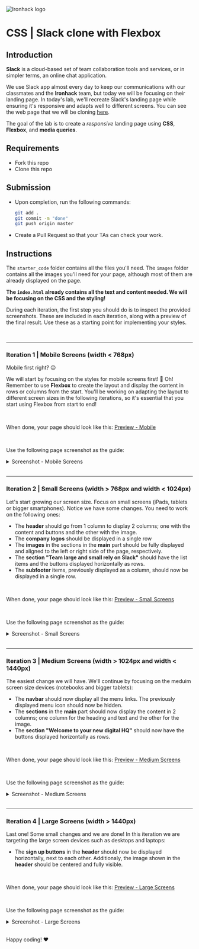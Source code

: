![Ironhack logo](https://user-images.githubusercontent.com/23629340/40541063-a07a0a8a-601a-11e8-91b5-2f13e4e6b441.png)

# CSS | Slack clone with Flexbox

## Introduction

**Slack** is a cloud-based set of team collaboration tools and services, or in simpler terms, an online chat application.

We use Slack app almost every day to keep our communications with our classmates and the **Ironhack** team, but today we will be focusing on their landing page. In today's lab, we'll recreate Slack's landing page while ensuring it's responsive and adapts well to different screens. You can see the web page that we will be cloning [here](https://www.figma.com/proto/k77VYVA70WcPYRLvg4QmIf/LAB-CSS-Slack-Clone?node-id=125%3A3&scaling=scale-down-width&page-id=125%3A2&starting-point-node-id=125%3A3&hide-ui=1).



The goal of the lab is to create a *responsive* landing page using **CSS**, **Flexbox**, and **media queries**.




## Requirements

- Fork this repo
- Clone this repo

  

## Submission

- Upon completion, run the following commands:

  ```bash
  git add .
  git commit -m "done"
  git push origin master
  ```

- Create a Pull Request so that your TAs can check your work.



## Instructions

The `starter_code` folder contains all the files you'll need. The `images` folder contains all the images you'll need for your page, although most of them are already displayed on the page.



**The `index.html` already contains all the text and content needed.  We will be focusing on the CSS and the styling!**



During each iteration, the first step you should do is to inspect the provided screenshots. These are included in each iteration, along with a preview of the final result. Use these as a starting point for implementing your styles.

<br />

<!--

## Iteration 0 | Introduction to Figma

The first step during every iteration will be to inspect the design files. These were created using Figma are usually handed of to developers by designers. [Figma](https://www.figma.com/) is a web-based UI (User Interface) design tool, used for creating design prototypes for websites and applications.

Figma is great because it allows designers and developers to collaborate on projects while also making it simple to share and preview the web page designs.

When you begin working as a developer, it is very likely that your team will use Figma to handoff the designs of the features you will be asked to create. We're going to assume you've never seen Figma before, so don't worry. The following short videos should get you up to speed:

- [What is Figma?](https://www.youtube.com/watch?v=_d8GG2QZYAM)
- [Figma for Frontend developers [ in 5 minutes ]](https://www.youtube.com/watch?v=hbN9RGcQFNU)

-->

----

### Iteration 1 | Mobile Screens (width < 768px)

Mobile first right? :wink: 

We will start by focusing on the styles for mobile screens first! 📱 Oh! Remember to use **Flexbox** to create the layout and display the content in rows or columns from the start. You'll be working on adapting the layout to different screen sizes in the following iterations, so it's essential that you start using Flexbox from start to end!



<br>

When done, your page should look like this: [Preview - Mobile](https://www.figma.com/proto/k77VYVA70WcPYRLvg4QmIf/LAB-CSS-Slack-Clone?node-id=68%3A2762&scaling=scale-down&page-id=68%3A2761&starting-point-node-id=68%3A2762&show-proto-sidebar=1&hide-ui=1)



<br>

Use the following page screenshot as the guide:

<details>
  <summary>Screenshot - Mobile Screens</summary>
  <img src="https://education-team-2020.s3.eu-west-1.amazonaws.com/web-dev/m1/lab-flexbox-slack/Home+Page+-+420px.png" width="200px"/>
  <br/>

  [Back to top](#iteration-1--mobile-screens-width--768px)
</details>





<!--

You can inspect the page styles here:

[Figma file - Mobile]()

-->



<br>



----




### Iteration 2 | Small Screens (width > 768px and width < 1024px)

Let's start growing our screen size. Focus on small screens (iPads, tablets or bigger smartphones). Notice we have some changes. You need to work on the following ones: 

- The **header** should go from 1 column to display 2 columns; one with the content and buttons and the other with the image.
- The **company logos** should be displayed in a single row
- The **images** in the sections in the **main** part should be fully displayed and aligned to the left or right side of the page, respectively.
- The **section "Team large and small rely on Slack"** should have the list items and the buttons displayed horizontally as rows.
- The **subfooter** items, previously displayed as a column, should now be displayed in a single row.



<br>

When done, your page should look like this: [Preview - Small Screens](https://www.figma.com/proto/k77VYVA70WcPYRLvg4QmIf/LAB-CSS-Slack-Clone?node-id=49%3A1508&scaling=scale-down&page-id=68%3A2976&starting-point-node-id=49%3A1508&hide-ui=1)



<br>

Use the following page screenshot as the guide:

<details>
  <summary>Screenshot - Small Screens</summary>
  <img src="https://education-team-2020.s3.eu-west-1.amazonaws.com/web-dev/m1/lab-flexbox-slack/Home+Page+-+768px.png" width="550px"/>
  <br/>

  [Back to top](#iteration-2--small-screens-width--768px-and-width--1024px)
</details>



<!--

You can inspect the page styles here:

[Figma file - Small Screens]()

-->





<br>



----



### Iteration 3 | Medium Screens (width > 1024px and width < 1440px)

The easiest change we will have. We'll continue by focusing on the meduim screen size devices (notebooks and bigger tablets):



- The **navbar** should now display all the menu links. The previously displayed menu icon should now be hidden.
- The **sections** in the **main** part should now display the content in 2 columns; one column for the heading and text and the other for the image.
- The **section "Welcome to your new digital HQ"** should now have the buttons displayed horizontally as rows.



<br>

When done, your page should look like this: [Preview - Medium Screens](https://www.figma.com/proto/k77VYVA70WcPYRLvg4QmIf/LAB-CSS-Slack-Clone?node-id=49%3A2159&scaling=scale-down&page-id=68%3A2977&starting-point-node-id=49%3A2159&hide-ui=1)



<br>

Use the following page screenshot as the guide:

<details>
  <summary>Screenshot - Medium Screens</summary>
  <img src="https://education-team-2020.s3.eu-west-1.amazonaws.com/web-dev/m1/lab-flexbox-slack/Home+Page+-+1024px.png" />
  <br/>

  [Back to top](#iteration-3--medium-screens-width--1024px-and-width--1440px)
</details>



<!--

You can inspect the page styles here:

[Figma file - Medium Screens]()

-->



<br>



----




### Iteration 4 | Large Screens (width > 1440px)

Last one! Some small changes and we are done! In this iteration we are targeting the large screen devices such as desktops and laptops:

- The **sign up buttons** in the **header** should now be displayed horizontally, next to each other. Additionaly, the image shown in the **header** should be centered and fully visible.

  

<br>

When done, your page should look like this: [Preview - Large Screens](https://www.figma.com/proto/k77VYVA70WcPYRLvg4QmIf/LAB-CSS-Slack-Clone?node-id=49%3A2489&scaling=scale-down&page-id=68%3A2978&starting-point-node-id=49%3A2489&hide-ui=1)



<br>

Use the following page screenshot as the guide:

<details>
  <summary>Screenshot - Large Screens</summary>
  <img src="https://education-team-2020.s3.eu-west-1.amazonaws.com/web-dev/m1/lab-flexbox-slack/Home+Page+-+1440px.png" />
  <br/>


  [Back to top](#iteration-4--large-screens-width--1440px)

</details>



<!--

You can inspect the page styles here: [Figma file - Large Screens]()

-->



<br />



Happy coding! ❤️
